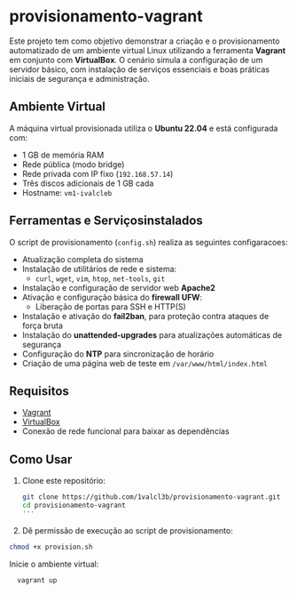 # provisionamento-vagrant

Este projeto tem como objetivo demonstrar a criação e o provisionamento automatizado de um ambiente virtual Linux utilizando a ferramenta **Vagrant** em conjunto com **VirtualBox**. O cenário simula a configuração de um servidor básico, com instalação de serviços essenciais e boas práticas iniciais de segurança e administração.

## Ambiente Virtual

A máquina virtual provisionada utiliza o **Ubuntu 22.04** e está configurada com:

- 1 GB de memória RAM
- Rede pública (modo bridge)
- Rede privada com IP fixo (`192.168.57.14`)
- Três discos adicionais de 1 GB cada
- Hostname: `vm1-ivalcleb`

## Ferramentas e Serviçosinstalados

O script de provisionamento (`config.sh`) realiza as seguintes configaracoes:

- Atualização completa do sistema
- Instalação de utilitários de rede e sistema:
  - `curl`, `wget`, `vim`, `htop`, `net-tools`, `git`
- Instalação e configuração de servidor web **Apache2**
- Ativação e configuração básica do **firewall UFW**:
  - Liberação de portas para SSH e HTTP(S)
- Instalação e ativação do **fail2ban**, para proteção contra ataques de força bruta
- Instalação do **unattended-upgrades** para atualizações automáticas de segurança
- Configuração do **NTP** para sincronização de horário
- Criação de uma página web de teste em `/var/www/html/index.html`

## Requisitos

- [Vagrant](https://www.vagrantup.com/)
- [VirtualBox](https://www.virtualbox.org/)
- Conexão de rede funcional para baixar as dependências

## Como Usar

1. Clone este repositório:
   ```bash
   git clone https://github.com/1valcl3b/provisionamento-vagrant.git
   cd provisionamento-vagrant
   '''
   
2. Dê permissão de execução ao script de provisionamento:

  ```bash
  chmod +x provision.sh
```

Inicie o ambiente virtual:
```bash
  vagrant up
```











